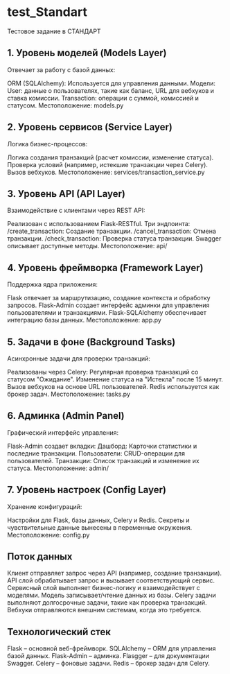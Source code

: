 # test_Standart
Тестовое задание в СТАНДАРТ

## 1. Уровень моделей (Models Layer)
Отвечает за работу с базой данных:

ORM (SQLAlchemy): Используется для управления данными.
Модели:
User: данные о пользователях, такие как баланс, URL для вебхуков и ставка комиссии.
Transaction: операции с суммой, комиссией и статусом.
Местоположение: models.py

## 2. Уровень сервисов (Service Layer)
Логика бизнес-процессов:

Логика создания транзакций (расчет комиссии, изменение статуса).
Проверка условий (например, истекшие транзакции через Celery).
Вызов вебхуков.
Местоположение: services/transaction_service.py

## 3. Уровень API (API Layer)
Взаимодействие с клиентами через REST API:

Реализован с использованием Flask-RESTful.
Три эндпоинта:
/create_transaction: Создание транзакции.
/cancel_transaction: Отмена транзакции.
/check_transaction: Проверка статуса транзакции.
Swagger описывает доступные методы.
Местоположение: api/

## 4. Уровень фреймворка (Framework Layer)
Поддержка ядра приложения:

Flask отвечает за маршрутизацию, создание контекста и обработку запросов.
Flask-Admin создает интерфейс админки для управления пользователями и транзакциями.
Flask-SQLAlchemy обеспечивает интеграцию базы данных.
Местоположение: app.py

## 5. Задачи в фоне (Background Tasks)
Асинхронные задачи для проверки транзакций:

Реализованы через Celery:
Регулярная проверка транзакций со статусом "Ожидание".
Изменение статуса на "Истекла" после 15 минут.
Вызов вебхуков на основе URL пользователей.
Redis используется как брокер задач.
Местоположение: tasks.py

## 6. Админка (Admin Panel)
Графический интерфейс управления:

Flask-Admin создает вкладки:
Дашборд: Карточки статистики и последние транзакции.
Пользователи: CRUD-операции для пользователей.
Транзакции: Список транзакций и изменение их статуса.
Местоположение: admin/

## 7. Уровень настроек (Config Layer)
Хранение конфигураций:

Настройки для Flask, базы данных, Celery и Redis.
Секреты и чувствительные данные вынесены в переменные окружения.
Местоположение: config.py

## Поток данных
Клиент отправляет запрос через API (например, создание транзакции).
API слой обрабатывает запрос и вызывает соответствующий сервис.
Сервисный слой выполняет бизнес-логику и взаимодействует с моделями.
Модель записывает/чтение данных из базы.
Celery задачи выполняют долгосрочные задачи, такие как проверка транзакций.
Вебхуки отправляются внешним системам, когда это требуется.

## Технологический стек
Flask – основной веб-фреймворк.
SQLAlchemy – ORM для управления базой данных.
Flask-Admin – админка.
Flasgger – для документации Swagger.
Celery – фоновые задачи.
Redis – брокер задач для Celery.
